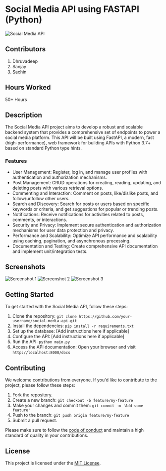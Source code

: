 <h1>Social Media API using FASTAPI (Python)</h1>

<img src="https://example.com/social-media-api.png" alt="Social Media API">

<h2>Contributors</h2>
<ol>
  <li>Dhruvadeep</li>
  <li>Sanjay</li>
  <li>Sachin</li>
</ol>

<h2>Hours Worked</h2>
<p>50+ Hours</p>

<h2>Description</h2>
<p>The Social Media API project aims to develop a robust and scalable backend system that provides a comprehensive set of endpoints to power a social media platform. This API will be built using FastAPI, a modern, fast (high-performance), web framework for building APIs with Python 3.7+ based on standard Python type hints.</p>

<h3>Features</h3>
<ul>
  <li>User Management: Register, log in, and manage user profiles with authentication and authorization mechanisms.</li>
  <li>Post Management: CRUD operations for creating, reading, updating, and deleting posts with various retrieval options.</li>
  <li>Commenting and Interaction: Comment on posts, like/dislike posts, and follow/unfollow other users.</li>
  <li>Search and Discovery: Search for posts or users based on specific keywords or criteria, and get suggestions for popular or trending posts.</li>
  <li>Notifications: Receive notifications for activities related to posts, comments, or interactions.</li>
  <li>Security and Privacy: Implement secure authentication and authorization mechanisms for user data protection and privacy.</li>
  <li>Performance and Scalability: Optimize API performance and scalability using caching, pagination, and asynchronous processing.</li>
  <li>Documentation and Testing: Create comprehensive API documentation and implement unit/integration tests.</li>
</ul>

<h2>Screenshots</h2>
<img src="https://example.com/screenshot1.png" alt="Screenshot 1">
<img src="https://example.com/screenshot2.png" alt="Screenshot 2">
<img src="https://example.com/screenshot3.png" alt="Screenshot 3">

<h2>Getting Started</h2>
<p>To get started with the Social Media API, follow these steps:</p>
<ol>
  <li>Clone the repository: <code>git clone https://github.com/your-username/social-media-api.git</code></li>
  <li>Install the dependencies: <code>pip install -r requirements.txt</code></li>
  <li>Set up the database: [Add instructions here if applicable]</li>
  <li>Configure the API: [Add instructions here if applicable]</li>
  <li>Run the API: <code>python main.py</code></li>
  <li>Access the API documentation: Open your browser and visit <code>http://localhost:8000/docs</code></li>
</ol>

<h2>Contributing</h2>
<p>We welcome contributions from everyone. If you'd like to contribute to the project, please follow these steps:</p>
<ol>
  <li>Fork the repository.</li>
  <li>Create a new branch: <code>git checkout -b feature/my-feature</code></li>
  <li>Make your changes and commit them: <code>git commit -m 'Add some feature'</code></li>
  <li>Push to the branch: <code>git push origin feature/my-feature</code></li>
  <li>Submit a pull request.</li>
</ol>

<p>Please make sure to follow the <a href="https://example.com/code-of-conduct">code of conduct</a> and maintain a high standard of quality in your contributions.</p>

<h2>License</h2>
<p>This project is licensed under the <a href="https://example.com/license">MIT License</a>.</p>
